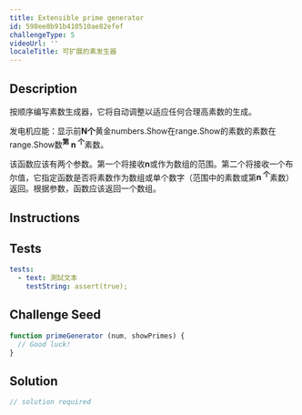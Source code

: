 ```yaml
---
title: Extensible prime generator
id: 598ee8b91b410510ae82efef
challengeType: 5
videoUrl: ''
localeTitle: 可扩展的素发生器
---
```


## Description
<section id="description"><p>按顺序编写素数生成器，它将自动调整以适应任何合理高素数的生成。 </p>发电机应能：显示前<b>N个</b>黄金numbers.Show在range.Show的素数的素数在range.Show数<b><sup>第</sup> n <sup>个</sup></b>素数。 <p>该函数应该有两个参数。第一个将接收<b>n</b>或作为数组的范围。第二个将接收一个布尔值，它指定函数是否将素数作为数组或单个数字（范围中的素数或第<b>n <sup>个</sup></b>素数）返回。根据参数，函数应该返回一个数组。 </p></section>

## Instructions
<section id="instructions">
</section>

## Tests
<section id='tests'>

```yml
tests:
  - text: 測試文本
    testString: assert(true);

```

</section>

## Challenge Seed
<section id='challengeSeed'>

<div id='js-seed'>

```js
function primeGenerator (num, showPrimes) {
  // Good luck!
}

```

</div>



</section>

## Solution
<section id='solution'>

```js
// solution required
```
</section>

